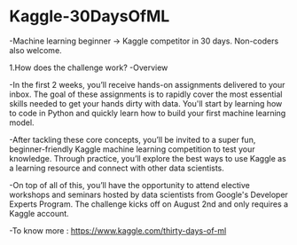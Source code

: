 # Kaggle-30DaysOfML


-Machine learning beginner → Kaggle competitor in 30 days. Non-coders also welcome.

1.How does the challenge work?
  -Overview
  
  -In the first 2 weeks, you’ll receive hands-on assignments delivered to your inbox. The goal of these assignments is to rapidly cover the most essential skills needed to get your hands dirty with data. You'll start by learning how to code in Python and quickly learn how to build your first machine learning model.

  -After tackling these core concepts, you’ll be invited to a super fun, beginner-friendly Kaggle machine learning competition to test your knowledge. Through practice, you’ll explore the best ways to use Kaggle as a learning resource and connect with other data scientists.

  -On top of all of this, you’ll have the opportunity to attend elective workshops and seminars hosted by data scientists from Google's Developer Experts Program. The challenge kicks off on August 2nd and only requires a Kaggle account.

-To know more : https://www.kaggle.com/thirty-days-of-ml


